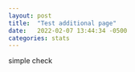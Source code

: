 ```yaml
---
layout: post
title:  "Test additional page"
date:   2022-02-07 13:44:34 -0500
categories: stats
---
```

simple check

